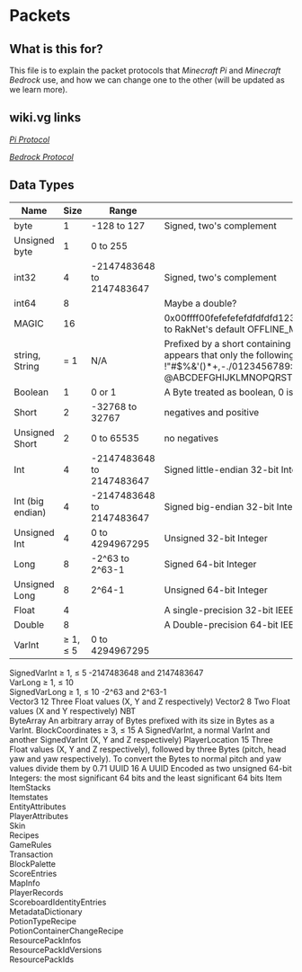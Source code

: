 # Packets

## What is this for?
This file is to explain the packet protocols that *Minecraft Pi* and *Minecraft Bedrock* use, and how we can change one to the other (will be updated as we learn more).

## wiki.vg links
[*Pi Protocol*](https://wiki.vg/Pocket_Minecraft_Protocol)

[*Bedrock Protocol*](https://wiki.vg/Bedrock_Protocol)

## Data Types
Name | Size | Range | Notes
---- | ---- | ----- | -----
byte | 1 | -128 to 127 | Signed, two's complement
Unsigned byte | 1 | 0 to 255 | 
int32	| 4	| -2147483648 to 2147483647	| Signed, two's complement
int64	| 8	|  | Maybe a double?
MAGIC	| 16 |  | 0x00ffff00fefefefefdfdfdfd12345678	always those hex bytes, corresponding to RakNet's default OFFLINE_MESSAGE_DATA_ID
string, String|	= 1	| N/A	| Prefixed by a short containing the length of the string in characters. It appears that only the following ASCII characters can be displayed: !"#$%&'()\*+,-./0123456789:;<=\>?@ABCDEFGHIJKLMNOPQRSTUVWXYZ[\\]^\_\`abcdefghijklmnopqrstuvwxyz{\|}~
Boolean	| 1	| 0 or 1	| A Byte treated as boolean, 0 is false but anything greater then that is true
Short	| 2	| -32768 to 32767 | negatives and positive
Unsigned Short | 2|	0 to 65535	| no negatives
Int	| 4	| -2147483648 to 2147483647	| Signed little-endian 32-bit Integer
Int (big endian)	| 4	| -2147483648 to 2147483647	| Signed big-endian 32-bit Integer
Unsigned Int	| 4	| 0 to 4294967295	| Unsigned 32-bit Integer
Long	| 8	| -2^63 to 2^63-1	| Signed 64-bit Integer
Unsigned Long	| 8	| 2^64-1	| Unsigned 64-bit Integer
Float	| 4 | 	| 	A single-precision 32-bit IEEE 754 Floating poInt number
Double| 	8	| | 	A Double-precision 64-bit IEEE 754 Floating poInt number
VarInt| 	≥ 1, ≤ 5	| 0 to 4294967295 | 	


SignedVarInt	≥ 1, ≤ 5	-2147483648 and 2147483647	
VarLong	≥ 1, ≤ 10		
SignedVarLong	≥ 1, ≤ 10	-2^63 and 2^63-1	
Vector3	12		Three Float values (X, Y and Z respectively)
Vector2	8		Two Float values (X and Y respectively)
NBT			
ByteArray			An arbitrary array of Bytes prefixed with its size in Bytes as a VarInt.
BlockCoordinates	≥ 3, ≤ 15		A SignedVarInt, a normal VarInt and another SignedVarInt (X, Y and Z respectively)
PlayerLocation	15		Three Float values (X, Y and Z respectively), followed by three Bytes (pitch, head yaw and yaw respectively). To convert the Bytes to normal pitch and yaw values divide them by 0.71
UUID	16	A UUID	Encoded as two unsigned 64-bit Integers: the most significant 64 bits and the least significant 64 bits
Item			
ItemStacks			
Itemstates			
EntityAttributes			
PlayerAttributes			
Skin			
Recipes			
GameRules			
Transaction			
BlockPalette			
ScoreEntries			
MapInfo			
PlayerRecords			
ScoreboardIdentityEntries			
MetadataDictionary			
PotionTypeRecipe			
PotionContainerChangeRecipe			
ResourcePackInfos			
ResourcePackIdVersions			
ResourcePackIds			
